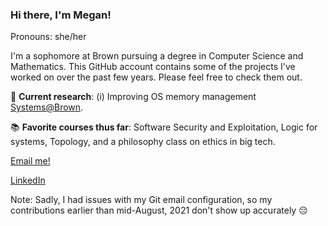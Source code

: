 ### Hi there, I'm Megan!

Pronouns: she/her

I'm a sophomore at Brown pursuing a degree in Computer Science and Mathematics. 
This GitHub account contains some of the projects I've worked on over the past few years. 
Please feel free to check them out.

🔬 **Current research**: (i) Improving OS memory management [Systems@Brown](https://systems.cs.brown.edu/).

📚 **Favorite courses thus far**: Software Security and Exploitation, Logic for systems, Topology, and a philosophy class on ethics in big tech.

[Email me!](mailto:megan_frisella@brown.edu)

[LinkedIn](https://www.linkedin.com/in/megan-frisella/)

Note: Sadly, I had issues with my Git email configuration, so my contributions earlier than mid-August, 2021 don't show up accurately 😔

